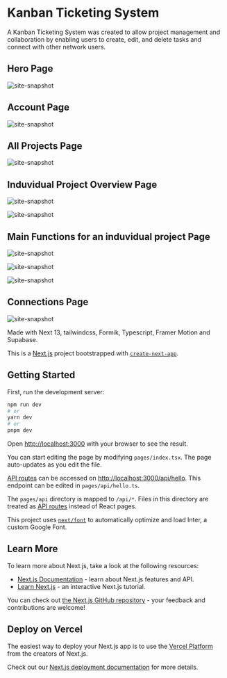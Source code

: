 # Kanban Ticketing System
A Kanban Ticketing System was created to allow project management and collaboration by enabling users to create, edit, and delete tasks and connect with other network users.

## Hero Page
![site-snapshot](https://i.ibb.co/GMTTdXN/hero.png)

## Account Page
![site-snapshot](https://i.ibb.co/cYVzdmR/account.png)

## All Projects Page
![site-snapshot](https://i.ibb.co/qpTsJPj/projects.png)

## Induvidual Project Overview Page
![site-snapshot](https://i.ibb.co/br8dt4v/project.jpg)

![site-snapshot](https://i.ibb.co/cQxFQc7/project-sidemenu.jpg)

## Main Functions for an induvidual project Page
![site-snapshot](https://i.ibb.co/qp6vB6h/create-task.jpg)

![site-snapshot](https://i.ibb.co/yYtQkbg/add-member.jpg)

![site-snapshot](https://i.ibb.co/L9dBpJj/category-remover.jpg)

## Connections Page
![site-snapshot](https://i.ibb.co/FWxRqcN/connections.png)

Made with Next 13, tailwindcss, Formik, Typescript, Framer Motion and Supabase.

This is a [Next.js](https://nextjs.org/) project bootstrapped with [`create-next-app`](https://github.com/vercel/next.js/tree/canary/packages/create-next-app).

## Getting Started

First, run the development server:

```bash
npm run dev
# or
yarn dev
# or
pnpm dev
```

Open [http://localhost:3000](http://localhost:3000) with your browser to see the result.

You can start editing the page by modifying `pages/index.tsx`. The page auto-updates as you edit the file.

[API routes](https://nextjs.org/docs/api-routes/introduction) can be accessed on [http://localhost:3000/api/hello](http://localhost:3000/api/hello). This endpoint can be edited in `pages/api/hello.ts`.

The `pages/api` directory is mapped to `/api/*`. Files in this directory are treated as [API routes](https://nextjs.org/docs/api-routes/introduction) instead of React pages.

This project uses [`next/font`](https://nextjs.org/docs/basic-features/font-optimization) to automatically optimize and load Inter, a custom Google Font.

## Learn More

To learn more about Next.js, take a look at the following resources:

- [Next.js Documentation](https://nextjs.org/docs) - learn about Next.js features and API.
- [Learn Next.js](https://nextjs.org/learn) - an interactive Next.js tutorial.

You can check out [the Next.js GitHub repository](https://github.com/vercel/next.js/) - your feedback and contributions are welcome!

## Deploy on Vercel

The easiest way to deploy your Next.js app is to use the [Vercel Platform](https://vercel.com/new?utm_medium=default-template&filter=next.js&utm_source=create-next-app&utm_campaign=create-next-app-readme) from the creators of Next.js.

Check out our [Next.js deployment documentation](https://nextjs.org/docs/deployment) for more details.
